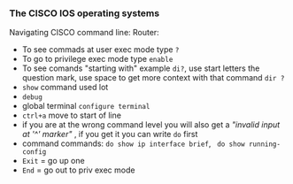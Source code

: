 ### The CISCO IOS operating systems

Navigating CISCO command line:
Router:

- To see commads at user exec mode type `?`
- To go to privilege exec mode type `enable`
- To see comands "starting with" example `di?`, use start letters the question mark, use space to get more context with that command `dir ?`
- `show` command used lot
- `debug`
- global terminal `configure terminal`
- `ctrl+a` move to start of line
- if you are at the wrong command level you will also get a _"invalid input at '^' marker"_ , if you get it you can write `do` first
- command commands: `do show ip interface brief`, ` do show running-config`
- `Exit` = go up one
- `End` = go out to priv exec mode
